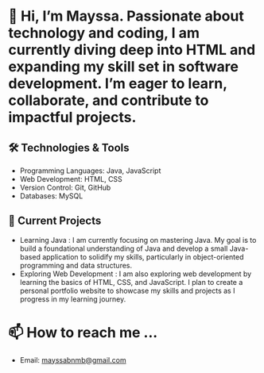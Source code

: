 # 👋 Hi, I’m Mayssa. Passionate about technology and coding, I am currently diving deep into HTML and expanding my skill set in software development. I’m eager to learn, collaborate, and contribute to impactful projects.

## 🛠️ Technologies & Tools
- Programming Languages: Java, JavaScript
- Web Development: HTML, CSS
- Version Control: Git, GitHub
- Databases: MySQL

## 🌱 Current Projects
- Learning Java : I am currently focusing on mastering Java. My goal is to build a foundational understanding of Java and develop a small Java-based application to solidify my skills, particularly in object-oriented programming and data structures.
- Exploring Web Development : I am also exploring web development by learning the basics of HTML, CSS, and JavaScript. I plan to create a personal portfolio website to showcase my skills and projects as I progress in my learning journey.

# 📫 How to reach me ...
- Email: mayssabnmb@gmail.com
